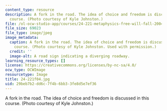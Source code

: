 ```yaml
---
content_type: resource
description: A fork in the road. The idea of choice and freedom is discussed in this
  course. (Photo courtesy of Kyle Johnston.)
file: /ol-ocw-studio-app/courses/24-221-metaphysics-free-will-fall-2004/29beb7b2dd6c7f4b6bb33fe8d5e7ef36_24-221f04.jpg
file_size: 69023
file_type: image/jpeg
image_metadata:
  caption: A fork in the road. The idea of choice and freedom is discussed in this
    course. (Photo courtesy of Kyle Johnston. Used with permission.)
  credit: ''
  image-alt: A road sign indicating a diverging roadway.
learning_resource_types: []
license: https://creativecommons.org/licenses/by-nc-sa/4.0/
ocw_type: OCWImage
resourcetype: Image
title: 24-221f04.jpg
uid: 29beb7b2-dd6c-7f4b-6bb3-3fe8d5e7ef36
---
```

A fork in the road. The idea of choice and freedom is discussed in this course. (Photo courtesy of Kyle Johnston.)